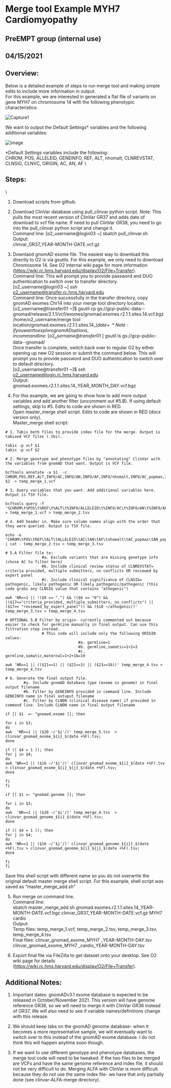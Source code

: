 # Merge tool Example MYH7 Cardiomyopathy
## PreEMPT group (internal use)
## 04/15/2021
## Overview:
Below is a detailed example of steps to run merge tool and making simple edits to include more information in output. 
\
For this example, we are interested in generated a flat file of variants on gene MYH7 on chromosome 14 with the following phenotypic characteristics: 

![Capture1](https://user-images.githubusercontent.com/67425562/121085518-f6dfd300-c7af-11eb-89c7-da1928069aae.PNG)

We want to output the Default Settings* variables and the following additional variables: 

![image](https://user-images.githubusercontent.com/67425562/121085492-eaf41100-c7af-11eb-9863-95ed07fafc29.png)

*Default Settings variables include the following: 
\
CHROM, POS, ALLELEID, GENEINFO, REF, ALT, nhomalt, CLNREVSTAT, CLNSIG, CLNVC, ORIGIN, AC, AN, AF
\
## Steps:
\
1.	Download scripts from github.
2.	Download ClinVar database using pull_clinvar python script. Note: This pulls the most recent version of ClinVar GR37 and adds date of download to vcf file name. If need to pull ClinVar GR38, you need to go into the pull_clinvar python script and change it. 
\
Command line:
[o2_username@login03 ~] sbatch pull_clinvar.sh
\
Output:
\
clinvar_GR37_YEAR-MONTH-DATE.vcf.gz

3.	Downlaod gnomAD exome file. The easiest way to download this directly to O2 is via gsutils. For this example, we only need to download Chromosome 14. See O2 internal wiki page  for more information (https://wiki.rc.hms.harvard.edu/display/O2/File+Transfer).
\
Command line: This will prompt you to provide password and DUO authentication to switch over to transfer directory.
\
[o2_username@login03 ~] ssh o2_username@transfer.rc.hms.harvard.edu
\
Command line: Once successfully in the transfer directory, copy gnomAD exomes Chr14 into your merge tool directory location. 
\
[o2_username@transfer01 ~]$ gsutil cp gs://gcp-public-data--gnomad/release/2.1.1/vcf/exomes/gnomad.exomes.r2.1.1.sites.14.vcf.bgz /home/o2_username/merge tool location/gnomad.exomes.r2.1.1.sites.14_$(date +%F).vcf.bgz
\
*Note: if you want to explore gnomAD options, in command line:
\
[o2_username@transfer01  ~]$ gsutil ls gs://gcp-public-data--gnomad/
\
Once transfer is complete, switch back over to regular O2 by either opening up new O2 session or submit the command below. This will prompt you to provide password and DUO authentication to switch over to default directory. 
\
[o2_username@transfer01 ~]$ ssh o2_username@login.rc.hms.harvard.edu
\
Output:
\
gnomad.exomes.r2.1.1.sites.14_YEAR_MONTH_DAY.vcf.bgz

4.	For this example, we are going to show how to add more output variables and add another filter (uncomment out #5.B). If using default settings, skip to #5. Edits to code are shown in RED. 
\
Open master_merge shell script. Edits to code are shown in RED (docx version only).
\
Master_merge shell script:
```````````````````````````````````````````````````````````
# 1. Tabix both files to provide index file for the merge. Output is tabixed VCF files (.tbi).

tabix -p vcf $1
tabix -p vcf $2

# 2. Merge genotype and phenotype files by "annotating" ClinVar with the variables from gnomAD that want. Output is VCF file.

bcftools annotate -a $1  -c CHROM,POS,REF,ALT,INFO/AC,INFO/AN,INFO/AF,INFO/nhomalt,INFO/AC_popmax,INFO/AN_popmax,INFO/AF_popmax,INFO/AC_afr,INFO/AN_afr,INFO/AF_afr $2  > temp_merge_1.vcf

# 3. Query variables that you want. Add additional variables here. Output is TSV file.

bcftools query -f '%CHROM\t%POS\t%REF\t%ALT\t%INFO/ALLELEID\t%INFO/AC\t%INFO/AN\t%INFO/AF\t%INFO/nhomalt\t%INFO/AC_popmax\t%INFO/AN_popmax\t%INFO/AF_popmax\t%INFO/AC_afr\t%INFO/AN_afr\t%INFO/AF_afr\t%INFO/CLNDN\t%INFO/CLNREVSTAT\t%INFO/CLNSIG\t%INFO/CLNVC\t%INFO/GENEINFO\t%INFO/ORIGIN\n' > temp_merge_1.vcf > temp_merge_2.tsv

# 4. Add header in. Make sure column names align with the order that they were queried. Output is TSV file.

echo -e "CHROM\tPOS\tREF\tALT\tALLELEID\tAC\tAN\tAF\tnhomalt\tAC_popmax\tAN_popmax\tAF_popmax\tAC_afr\tAN_afr\tAF_afr\tCLNDN\tCLNREVSTAT\tCLNSIG\tCLNVC\tGENEINFO\tORIGIN\n" | cat - temp_merge_2.tsv > temp_merge_3.tsv

# 5.A Filter file to:
                #a. Exclude variants that are missing genotype info (chose AC to filter here)
                #b. Include clinical review status of CLNREVSTAT= criteria provided, multiple submitters, no conflicts OR reviewed by expert panel
                #c. Include clinical significance of CLNSIG= pathogenic, likely pathogenic OR likely pathogenic/pathogenic (this code grabs any CLNSIG value that contains "athogenic")

awk 'NR==1 || !($6 == ".") && !($6 == "0") && (($17=="criteria_provided,_multiple_submitters,_no_conflicts") || ($17== "reviewed_by_expert_panel")) && ($18 ~/athogenic/)' temp_merge_3.tsv > temp_merge_4.tsv

# OPTIONAL 5.B Filter by origin- currently commented out because easier to check for germline manually in final output. Can use this filtration step instead.
                # This code will include only the following ORIGIN values:
                                #a. germline=1
                                #b. germline,somatic=1+2=3
                                #c. germline,somatic,maternal=1+2+16=19

awk 'NR==1 || (($21==1) || ($21==3) || ($21==16))' temp_merge_4.tsv > temp_merge_4.tsv

# 6. Generate the final output file.
        #a. Include gnomAD database type (exome vs genome) in final output filename
        #b. Filter by GENEINFO provided in command line. Include GENEINFO name in final outuput filename
        #c. Filter by CLNDN (clinical disease name) if provided in command line. Include CLNDN name in final output filename

if [[ $1  =~ ^gnomad.exome ]]; then

for i in $3;
do
awk  'NR==1 || ($20 ~/'$i'/)' temp_merge_5.tsv  > clinvar_gnomad_exome_${i}_$(date +%F).tsv;
done

if (( $4 = 1 )); then
for j in $4;
do
awk 'NR==1 || ($16 ~/'$j'/)' clinvar_gnomad_exome_${i}_$(date +%F).tsv > clinvar_gnomad_exome_${i}_${j}_$(date +%F).tsv;
done

fi
fi

if [[ $1 =~ ^gnomad.genome ]]; then

for i in $3;
do
awk  'NR==1 || ($20 ~/'$i'/)' temp_merge_4.tsv  > clinvar_gnomad_genome_${i}_$(date +%F).tsv;
done

if (( $4 = 1 )); then
for j in $4;
do
awk 'NR==1 || ($16 ~/'$j'/)' clinvar_gnomad_genome_${i}}_$(date +%F).tsv > clinvar_gnomad_genome_${i}_${j}_$(date +%F).tsv;
done

fi
fi

```````````````````````````````````````````````````````````
Save this shell script with different name so you do not overwrite the original default master merge shell script. For this example, shell script was saved as “master_merge_add.sh”

5.	Run merge on command line.
\
Command line:
\
sbatch master_merge_add.sh gnomad.exomes.r2.1.1.sites.14_YEAR-MONTH-DATE.vcf.bgz clinvar_GR37_YEAR-MONTH-DATE.vcf.gz MYH7 cardio
\
Output:
\
	Temp files: temp_merge_1.vcf, temp_merge_2.tsv, temp_merge_3.tsv, temp_merge_4.tsv
	\
	Final files: clinvar_gnomad_exome_MYH7 _YEAR-MONTH-DAY.tsv
	\
		    clinvar_gnomad_exome_MYH7 _cardio_YEAR-MONTH-DAY.tsv

6.	Export final file via FileZilla to get dataset onto your desktop. See O2 wiki page for details (https://wiki.rc.hms.harvard.edu/display/O2/File+Transfer). 

## Additional Notes:

1.	Important dates: gnomADv3.1 exome database is expected to be released in October/November 2021. This version will have genome reference GR38, so we will need to merge it with ClinVar GR38 instead of GR37. We will also need to see if variable names/definitions change with this release.

2.	We should keep tabs on the gnomAD genome database- when it becomes a more representative sample, we will eventually want to switch over to this instead of the gnomAD exome database. I do not think this will happen anytime soon though.

3.	If we want to use different genotype and phenotype databases, the merge tool code will need to be tweaked. If the two files to be merged are VCFs and have the same genome reference and index file, it should not be very difficult to do. Merging ALFA with ClinVar is more difficult because they do not use the same index file- we have that only partially done (see clinvar-ALFA-merge directory).


